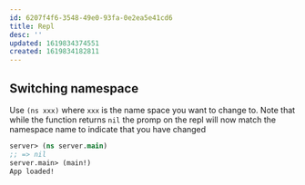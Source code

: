 ```yaml
---
id: 6207f4f6-3548-49e0-93fa-0e2ea5e41cd6
title: Repl
desc: ''
updated: 1619834374551
created: 1619834182811
---
```



## Switching namespace

Use `(ns xxx)` where `xxx` is the name space you want to change to. Note that while the function returns `nil` the promp on the repl will now match the namespace name to indicate that you have changed

```clj
server> (ns server.main)
;; => nil
server.main> (main!)
App loaded!
```